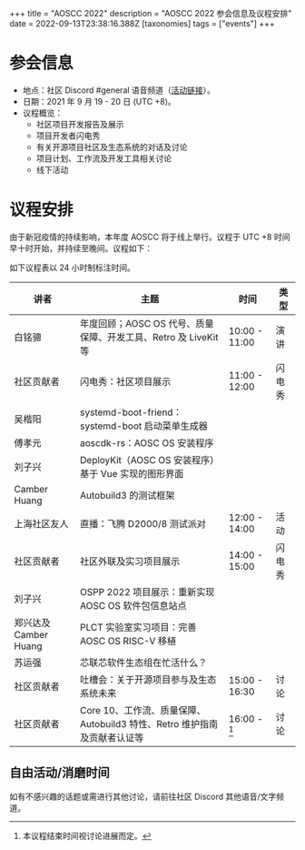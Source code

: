 +++
title = "AOSCC 2022"
description = "AOSCC 2022 参会信息及议程安排"
date = 2022-09-13T23:38:16.388Z
[taxonomies]
tags = ["events"]
+++

# 参会信息

- 地点：社区 Discord #general 语音频道（[活动链接](https://discord.gg/bzYDZkbw?event=1013262604002672641)）。
- 日期：2021 年 9 月 19 - 20 日 (UTC +8)。
- 议程概览：
	- 社区项目开发报告及展示
	- 项目开发者闪电秀
	- 有关开源项目社区及生态系统的对话及讨论
	- 项目计划、工作流及开发工具相关讨论
	- 线下活动

# 议程安排

由于新冠疫情的持续影响，本年度 AOSCC 将于线上举行。议程于 UTC +8 时间早十时开始，并持续至晚间。议程如下：

如下议程表以 24 小时制标注时间。

| 讲者                    | 主题                                                                                                   | 时间          | 类型   |
|-------------------------|--------------------------------------------------------------------------------------------------------|---------------|--------|
| 白铭骢                  | 年度回顾；AOSC OS 代号、质量保障、开发工具、Retro 及 LiveKit 等                                        | 10:00 - 11:00 | 演讲   |
| 社区贡献者              | 闪电秀：社区项目展示                                                                                   | 11:00 - 12:00 | 闪电秀 |
| 吴楷阳                  | systemd-boot-friend：systemd-boot 启动菜单生成器                                                       |               |        |
| 傅孝元                  | aoscdk-rs：AOSC OS 安装程序                                                                            |               |        |
| 刘子兴                  | DeployKit（AOSC OS 安装程序）基于 Vue 实现的图形界面                                                   |               |        |
| Camber Huang            | Autobuild3 的测试框架                                                                                  |               |        |
| 上海社区友人            | 直播：飞腾 D2000/8 测试派对                                                                            | 12:00 - 14:00 | 活动   |
| 社区贡献者              | 社区外联及实习项目展示                                                                                 | 14:00 - 15:00 | 闪电秀 |
| 刘子兴                  | OSPP 2022 项目展示：重新实现 AOSC OS 软件包信息站点                                                    |               |        |
| 郑兴达及 Camber Huang   | PLCT 实验室实习项目：完善 AOSC OS RISC-V 移植                                                          |               |        |
| 苏运强                  | 芯联芯软件生态组在忙活什么？                                                                           |               |        |
| 社区贡献者              | 吐槽会：关于开源项目参与及生态系统未来                                                                 | 15:00 - 16:30 | 讨论   |
| 社区贡献者              | Core 10、工作流、质量保障、Autobuild3 特性、Retro 维护指南及贡献者认证等                               | 16:00 - [^1]  | 讨论   |

[^1]: 本议程结束时间视讨论进展而定。

## 自由活动/消磨时间

如有不感兴趣的话题或需进行其他讨论，请前往社区 Discord 其他语音/文字频道。

